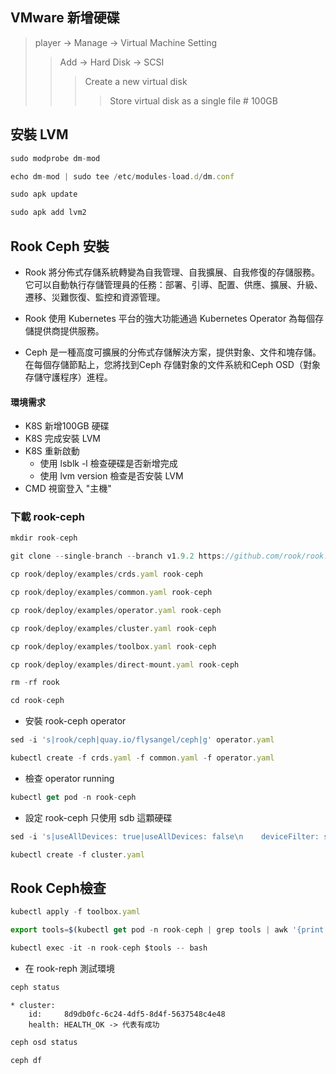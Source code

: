 ## VMware 新增硬碟
> player -> Manage -> Virtual Machine Setting
>> Add -> Hard Disk -> SCSI
>>> Create a new virtual disk
>>>> Store virtual disk as a single file # 100GB


## 安裝 LVM
```js
sudo modprobe dm-mod
```
```js
echo dm-mod | sudo tee /etc/modules-load.d/dm.conf
```

```js
sudo apk update
```
```js
sudo apk add lvm2
```

## Rook Ceph 安裝
* Rook 將分佈式存儲系統轉變為自我管理、自我擴展、自我修復的存儲服務。它可以自動執行存儲管理員的任務：部署、引導、配置、供應、擴展、升級、遷移、災難恢復、監控和資源管理。

* Rook 使用 Kubernetes 平台的強大功能通過 Kubernetes Operator 為每個存儲提供商提供服務。

*  Ceph 是一種高度可擴展的分佈式存儲解決方案，提供對象、文件和塊存儲。在每個存儲節點上，您將找到Ceph 存儲對象的文件系統和Ceph OSD（對象存儲守護程序）進程。

#### 環境需求
* K8S 新增100GB 硬碟
* K8S 完成安裝 LVM
* K8S 重新啟動
    * 使用 lsblk -l 檢查硬碟是否新增完成
    * 使用 lvm version 檢查是否安裝 LVM
* CMD 視窗登入 "主機"

### 下載 rook-ceph
```js
mkdir rook-ceph
```
```js
git clone --single-branch --branch v1.9.2 https://github.com/rook/rook.git
```
```js
cp rook/deploy/examples/crds.yaml rook-ceph
```
```js
cp rook/deploy/examples/common.yaml rook-ceph
```
```js
cp rook/deploy/examples/operator.yaml rook-ceph
```
```js
cp rook/deploy/examples/cluster.yaml rook-ceph
```
```js
cp rook/deploy/examples/toolbox.yaml rook-ceph
```
```js
cp rook/deploy/examples/direct-mount.yaml rook-ceph
```
```js
rm -rf rook
```
```js
cd rook-ceph
```

* 安裝 rook-ceph operator
```js
sed -i 's|rook/ceph|quay.io/flysangel/ceph|g' operator.yaml
```
```js
kubectl create -f crds.yaml -f common.yaml -f operator.yaml
```

* 檢查 operator running
```js
kubectl get pod -n rook-ceph
```

* 設定 rook-ceph 只使用 sdb 這顆硬碟
```js
sed -i 's|useAllDevices: true|useAllDevices: false\n    deviceFilter: sdb|g' cluster.yaml
```
```js
kubectl create -f cluster.yaml
```

## Rook Ceph檢查
```js
kubectl apply -f toolbox.yaml
```
```js
export tools=$(kubectl get pod -n rook-ceph | grep tools | awk '{print $1}’)
```
```js
kubectl exec -it -n rook-ceph $tools -- bash
```
* 在 rook-reph 測試環境
```js
ceph status
```
    * cluster:
        id:     8d9db0fc-6c24-4df5-8d4f-5637548c4e48
        health: HEALTH_OK -> 代表有成功
```js
ceph osd status
```
```js
ceph df
```


